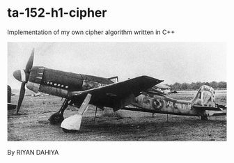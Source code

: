 # ta-152-h1-cipher
Implementation of my own cipher algorithm written in C++

![alt text](https://raw.githubusercontent.com/fl4vus/ta-152-h1-cipher/main/Focke_Wulf_Ta152.jpg)

By RIYAN DAHIYA
